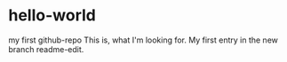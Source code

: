 # hello-world
my first github-repo
This is, what I'm looking for.
My first entry in the new branch readme-edit.
